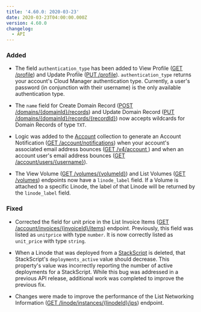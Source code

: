 ```yaml
---
title: '4.60.0: 2020-03-23'
date: 2020-03-23T04:00:00.000Z
version: 4.60.0
changelog:
  - API
---
```

### Added

- The field `authentication_type` has been added to View Profile ([GET /profile](/api/v4/profile)) and Update Profile ([PUT /profile](/api/v4/profile/#put)). `authentication_type` returns your account's Cloud Manager authentication type. Currently, a user's password (in conjunction with their username) is the only available authentication type.

- The `name` field for Create Domain Record ([POST /domains/{domainId}/records](/api/v4/domains-domain-id-records/#post)) and Update Domain Record ([PUT /domains/{domainId}/records/{recordId}](/api/v4/domains-domain-id-records-record-id/#put)) now accepts wildcards for Domain Records of type `TXT`.

- Logic was added to the [Account](/api/v4/account) collection to generate an Account Notification ([GET /account/notifications](/api/v4/account-notifications)) when your account's associated email address bounces ([GET /v4/account ](https://developers.linode.com/api/v4/account)) and when an account user's email address bounces ([GET /account/users/{username}](/api/v4/account-users-username)).

- The View Volume ([GET /volumes/{volumeId}](/api/v4/volumes-volume-id)) and List Volumes ([GET /volumes](/api/v4/volumes)) endpoints now have a `linode_label` field. If a Volume is attached to a specific Linode, the label of that Linode will be returned by the `linode_label` field.

### Fixed

- Corrected the field for unit price in the List Invoice Items ([GET /account/invoices/{invoiceId}/items](https://developers.linode.com/api/v4/account-invoices-invoice-id-items)) endpoint. Previously, this field was listed as `unitprice` with type `number`. It is now correctly listed as `unit_price` with type `string`.

- When a Linode that was deployed from a [StackScript](/api/v4/linode-stackscripts) is deleted, that StackScript's `deployments_active` value should decrease. This property's value was incorrectly reporting the number of active deployments for a StackScript. While this bug was addressed in a previous API release, additional work was completed to improve the previous fix.

- Changes were made to improve the performance of the List Networking Information ([GET /linode/instances/{linodeId}/ips](/api/v4/linode-instances-linode-id-ips)) endpoint.
